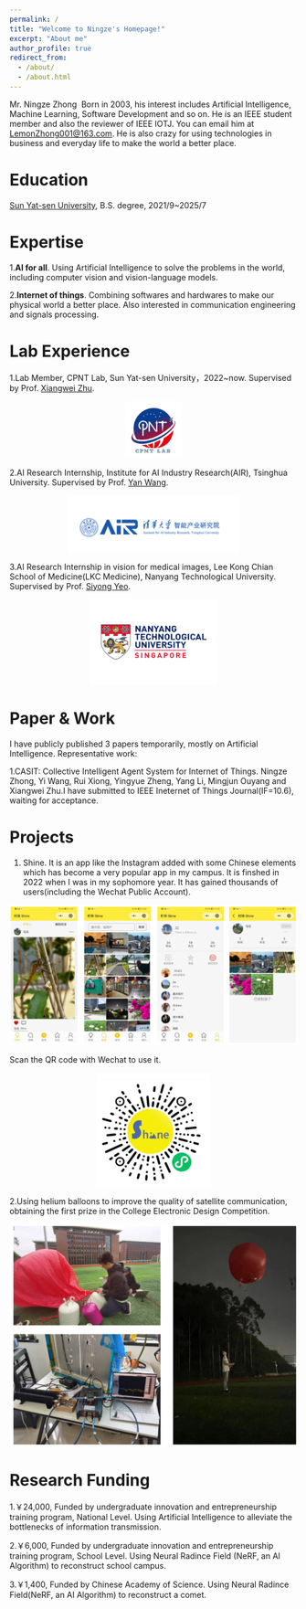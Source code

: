 ```yaml
---
permalink: /
title: "Welcome to Ningze's Homepage!"
excerpt: "About me"
author_profile: true
redirect_from: 
  - /about/
  - /about.html
---
```


Mr. Ningze Zhong
​ Born in 2003, his interest includes Artificial Intelligence, Machine Learning, Software Development and so on. He is an IEEE student member and also the reviewer of IEEE IOTJ. You can email him at LemonZhong001@163.com. He is also crazy for using technologies in business and everyday life to make the world a better place.

Education
======
 [Sun Yat-sen University]([https://pages.github.com/](https://www.sysu.edu.cn/sysuen/)), B.S. degree, 2021/9~2025/7


Expertise
======
1.**AI for all**. Using Artificial Intelligence to solve the problems in the world, including computer vision and vision-language models.

2.**Internet of things**. Combining softwares and hardwares to make our physical world a better place. Also interested in communication engineering and signals processing.
 

Lab Experience
======
1.Lab Member, CPNT Lab, Sun Yat-sen University，2022~now. Supervised by Prof. [Xiangwei Zhu](https://www.researchgate.net/profile/Xiangwei-Zhu). 

<p align="center">
  <img src="/images/CPNT.png" alt="CPNT图片" width="100" height="100" />
</p>


2.AI Research Internship, Institute for AI Industry Research(AIR), Tsinghua University. Supervised by Prof. [Yan Wang](https://air.tsinghua.edu.cn/en/info/1046/1379.htm). 
<div align="center">
  <img src="/images/AIR.png" alt="AIR图片" width="300" height="100" />
</div>

3.AI Research Internship in vision for medical images, Lee Kong Chian School of Medicine(LKC Medicine), Nanyang Technological University. Supervised by Prof. [Siyong Yeo](https://scholar.google.com/citations?user=TYlchMkAAAAJ&hl=en). 
<div align="center">
  <img src="/images/NTU.png" alt="NTU图片" width="225" height="150" />
</div>


Paper & Work
======
I have publicly published 3 papers temporarily, mostly on Artificial Intelligence. Representative work:

1.CASIT: Collective Intelligent Agent System for Internet of Things. Ningze Zhong, Yi Wang, Rui Xiong, Yingyue Zheng, Yang Li, Mingjun Ouyang and Xiangwei Zhu.I have submitted to IEEE Ineternet of Things Journal(IF=10.6), waiting for acceptance.  

Projects
======
1. Shine. It is an app like the Instagram added with some Chinese elements which has become a very popular app in my campus. It is finshed in 2022 when I was in my sophomore year. It has gained thousands of users(including the Wechat Public Account).

<p align="center">
  <img src="/images/Shine1.png" alt="Shine" />
</p>

Scan the QR code with Wechat to use it.

<p align="center">
  <img src="/images/Shine2.png" alt="Shine" width="200" height="200" />
</p>

2.Using helium balloons to improve the quality of satellite communication, obtaining the first prize in the College Electronic Design Competition.

<p align="center">
  <img src="/images/ce.png" alt="CE" />
</p>

Research Funding
======
  1.￥24,000,  Funded by undergraduate innovation and entrepreneurship training program, National Level. Using Artificial Intelligence to alleviate the bottlenecks of information transmission.

  2.￥6,000,  Funded by undergraduate innovation and entrepreneurship training program, School Level. Using Neural Radince Field (NeRF, an AI Algorithm) to reconstruct school campus.

  3.￥1,400, Funded by Chinese Academy of Science. Using Neural Radince Field(NeRF, an AI Algorithm) to reconstruct a comet.

